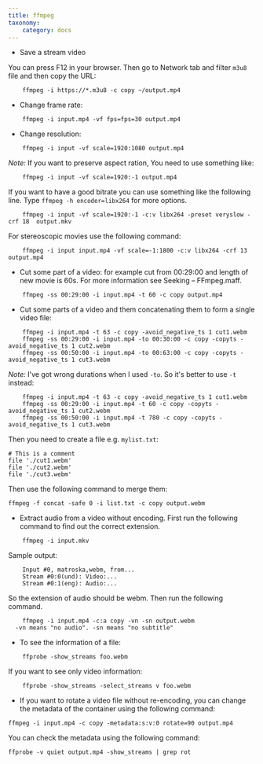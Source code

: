 ```yaml
---
title: ffmpeg
taxonomy:
    category: docs
---
```


* Save a stream video

You can press F12 in your browser. Then go to Network tab and filter `m3u8` file and then copy the URL:

```
    ffmpeg -i https://*.m3u8 -c copy ~/output.mp4
```

* Change frame rate:
```
    ffmpeg -i input.mp4 -vf fps=fps=30 output.mp4
```    
* Change resolution:
```
    ffmpeg -i input -vf scale=1920:1080 output.mp4
```    
  *Note:* If you want to preserve aspect ration, You need to use something like:
```
    ffmpeg -i input -vf scale=1920:-1 output.mp4
```    
  If you want to have a good bitrate you can use something like the following line.
  Type `ffmpeg -h encoder=libx264` for more options.
```  
    ffmpeg -i input -vf scale=1920:-1 -c:v libx264 -preset veryslow -crf 18  output.mkv
```    
  For stereoscopic movies use the following command:
```  
    ffmpeg -i input input.mp4 -vf scale=-1:1800 -c:v libx264 -crf 13  output.mp4
```    
* Cut some part of a video:
    for example cut from 00:29:00 and length of new movie is 60s. For more
    information see Seeking – FFmpeg.maff.
```    
    ffmpeg -ss 00:29:00 -i input.mp4 -t 60 -c copy output.mp4
```    
* Cut some parts of a video and them concatenating them to form a single video file:
```
    ffmpeg -i input.mp4 -t 63 -c copy -avoid_negative_ts 1 cut1.webm
    ffmpeg -ss 00:29:00 -i input.mp4 -to 00:30:00 -c copy -copyts -avoid_negative_ts 1 cut2.webm
    ffmpeg -ss 00:50:00 -i input.mp4 -to 00:63:00 -c copy -copyts -avoid_negative_ts 1 cut3.webm
```
*Note:* I've got wrong durations when I used `-to`. So it's better to use `-t` instead:
```
    ffmpeg -i input.mp4 -t 63 -c copy -avoid_negative_ts 1 cut1.webm
    ffmpeg -ss 00:29:00 -i input.mp4 -t 60 -c copy -copyts -avoid_negative_ts 1 cut2.webm
    ffmpeg -ss 00:50:00 -i input.mp4 -t 780 -c copy -copyts -avoid_negative_ts 1 cut3.webm
```
Then you need to create a file e.g. `mylist.txt`:
```
# This is a comment
file './cut1.webm'
file './cut2.webm'
file './cut3.webm'
```
Then use the following command to merge them:
```
ffmpeg -f concat -safe 0 -i list.txt -c copy output.webm
```
* Extract audio from a video without encoding. First run the following
  command to find out the correct extension.
```  
    ffmpeg -i input.mkv
```    
  Sample output:
```  
    Input #0, matroska,webm, from...
    Stream #0:0(und): Video:...
    Stream #0:1(eng): Audio:...
```

  So the extension of audio should be webm. Then run the following command.   
```  
    ffmpeg -i input.mp4 -c:a copy -vn -sn output.webm
  -vn means "no audio". -sn means "no subtitle"
```

* To see the information of a file:
```
    ffprobe -show_streams foo.webm
```    
  If you want to see only video information:
```  
    ffprobe -show_streams -select_streams v foo.webm
```    
* If you want to rotate a video file without re-encoding, you can change the metadata of the container using the following command:

```
ffmpeg -i input.mp4 -c copy -metadata:s:v:0 rotate=90 output.mp4
```
You can check the metadata using the following command:
```
ffprobe -v quiet output.mp4 -show_streams | grep rot
```

